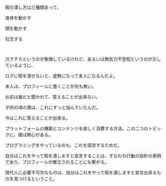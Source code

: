 暇の潰し方は三種類あって、<br>

身体を動かす<br>

頭を動かす<br>

社交する<br>

‌

ガクチカというのが象徴しているけれど、あるいは無気力不登校というのが示しているように、<br>

ロクに暇を潰せないと、虚無になって末人になるんだよ。<br>

末人は、プロフィールに書くことが何も無い。<br>

お前は誰だと聞かれて、答えることが出来ない。<br>

子供の頃の僕は、これにずっと悩んでいたんだ。<br>

今はこれに答えることが出来る。<br>

プラットフォームの構築とコンテンツを楽しく消費する方法。この二つのトピックに、僕は関心がある。<br>

プログラミングをやっているのも、これを探求するためだ。<br>

自分はこれをやって暇を潰しますと宣言することは、すなわち行動の指針の表明であり、プロフィールが確立されることにも繋がる。<br>

現代人に必要不可欠なものは、自分はこれをやって暇を潰しますと宣言出来るものを見つけるということ。<br>